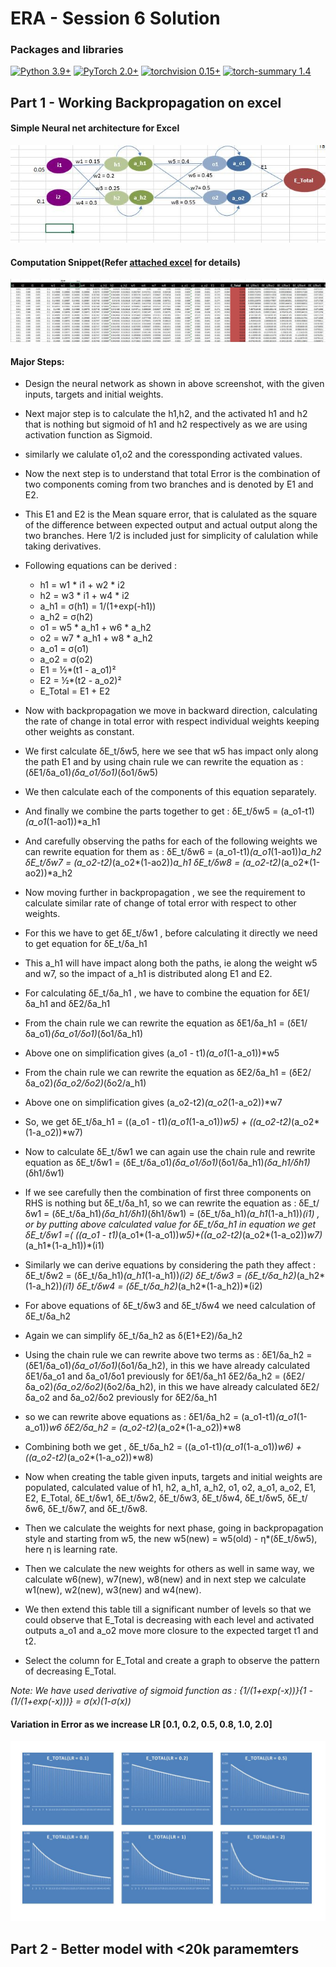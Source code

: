 
# ERA - Session 6 Solution

### Packages and libraries

[![Python 3.9+](https://img.shields.io/badge/python-3.9+-blue.svg)](https://www.python.org/downloads/release/python-397/) [![PyTorch 2.0+](https://img.shields.io/badge/PyTorch-2.0+-green.svg)](https://pytorch.org/) [![torchvision 0.15+](https://img.shields.io/badge/torchvision-0.15+-blue.svg)](https://pypi.org/project/torchvision/) [![torch-summary 1.4](https://img.shields.io/badge/torchsummary-1.4+-green.svg)](https://pypi.org/project/torch-summary/)

Part 1 - Working Backpropagation on excel
------
#### Simple Neural net architecture for Excel

![alt text](https://github.com/pratikiiitb2013/ERA/blob/main/S6/images/Network_backprop.JPG)

#### Computation Snippet(Refer [attached excel](https://github.com/pratikiiitb2013/ERA/blob/main/S6/BackProp_PratikPractice.xlsx) for details)

![alt text](https://github.com/pratikiiitb2013/ERA/blob/main/S6/images/Calculations_backprop.JPG)


#### Major Steps:
  - Design the neural network as shown in above screenshot, with the given inputs, targets and initial weights.
  - Next major step is to calculate the h1,h2, and the activated h1 and h2 that is nothing but sigmoid of h1 and h2 respectively as we are using activation function as Sigmoid.
  - similarly we calulate o1,o2 and the coressponding activated values.
  - Now the next step is to understand that total Error is the combination of two components coming from two branches and is denoted by E1 and E2.
  - This E1 and E2 is the Mean square error, that is calulated as the square of the difference between expected output and actual output along the two branches. Here 1/2 is included just for simplicity of calulation while taking derivatives.
  - Following equations can be derived :
      - h1 = w1 * i1 + w2 * i2
      - h2 = w3 * i1 + w4 * i2
      - a_h1 = σ(h1) = 1/(1+exp(-h1))
      - a_h2 = σ(h2)
      - o1 = w5 * a_h1 + w6 * a_h2
      - o2 = w7 * a_h1 + w8 * a_h2
      - a_o1 = σ(o1)
      - a_o2 = σ(o2)
      - E1 = ½*(t1 - a_o1)²
      - E2 = ½*(t2 - a_o2)²
      - E_Total = E1 + E2
      
  - Now with backpropagation we move in backward direction, calculating the rate of change in total error with respect individual weights keeping other weights as constant.
  - We first calculate δE_t/δw5, here we see that w5 has impact only along the path E1 and by using chain rule we can rewrite the equation as : (δE1/δa_o1)*(δa_o1/δo1)*(δo1/δw5)
  - We then calculate each of the components of this equation separately. 
  - And finally we combine the parts together to get : δE_t/δw5 = (a_o1-t1)*(a_o1*(1-ao1))*a_h1
  - And carefully observing the paths for each of the following weights we can rewrite equation for them as :
        δE_t/δw6 = (a_o1-t1)*(a_o1*(1-ao1))*a_h2
        δE_t/δw7 = (a_o2-t2)*(a_o2*(1-ao2))*a_h1
        δE_t/δw8 = (a_o2-t2)*(a_o2*(1-ao2))*a_h2
  - Now moving further in backpropagation , we see the requirement to calculate similar rate of change of total error with respect to other weights.
  - For this we have to get δE_t/δw1 , before calculating it directly we need to get equation for δE_t/δa_h1
  - This a_h1 will have impact along both the paths, ie along the weight w5 and w7, so the impact of a_h1 is distributed along E1 and E2.
  - For calculating δE_t/δa_h1 , we have to combine the equation for δE1/δa_h1 and δE2/δa_h1
  - From the chain rule we can rewrite the equation as δE1/δa_h1 = (δE1/δa_o1)*(δa_o1/δo1)*(δo1/δa_h1)
  - Above one on simplification gives (a_o1 - t1)*(a_o1*(1-a_o1))*w5
  - From the chain rule we can rewrite the equation as δE2/δa_h1 = (δE2/δa_o2)*(δa_o2/δo2)*(δo2/a_h1)
  - Above one on simplification gives (a_o2-t2)*(a_o2*(1-a_o2))*w7
  - So, we get δE_t/δa_h1  = ((a_o1 - t1)*(a_o1*(1-a_o1))*w5) + ((a_o2-t2)*(a_o2*(1-a_o2))*w7)
  - Now to calculate δE_t/δw1 we can again use the chain rule and rewrite equation as δE_t/δw1 = (δE_t/δa_o1)*(δa_o1/δo1)*(δo1/δa_h1)*(δa_h1/δh1)*(δh1/δw1)
  - If we see carefully then the combination of first three components on RHS is nothing but δE_t/δa_h1, so we can rewrite the equation as :
         δE_t/δw1 = (δE_t/δa_h1)*(δa_h1/δh1)*(δh1/δw1) =  (δE_t/δa_h1)*(a_h1*(1-a_h1))*(i1)  , or by putting above calculated value for δE_t/δa_h1 in equation we get
         δE_t/δw1 =( ((a_o1 - t1)*(a_o1*(1-a_o1))*w5)+((a_o2-t2)*(a_o2*(1-a_o2))*w7)*(a_h1*(1-a_h1))*(i1)
  - Similarly we can derive equations by considering the path they affect :
         δE_t/δw2 = (δE_t/δa_h1)*(a_h1*(1-a_h1))*(i2)
         δE_t/δw3 = (δE_t/δa_h2)*(a_h2*(1-a_h2))*(i1)
         δE_t/δw4 = (δE_t/δa_h2)*(a_h2*(1-a_h2))*(i2)
  - For above equations of δE_t/δw3 and δE_t/δw4 we need calculation of δE_t/δa_h2
  - Again we can simplify δE_t/δa_h2 as δ(E1+E2)/δa_h2
  - Using the chain rule we can rewrite above two terms as :
         δE1/δa_h2 = (δE1/δa_o1)*(δa_o1/δo1)*(δo1/δa_h2), in this we have already calculated δE1/δa_o1 and δa_o1/δo1 previously for δE1/δa_h1
         δE2/δa_h2 = (δE2/δa_o2)*(δa_o2/δo2)*(δo2/δa_h2), in this we have already calculated δE2/δa_o2 and δa_o2/δo2 previously for δE2/δa_h1
  - so we can rewrite above equations as :
         δE1/δa_h2 =  (a_o1-t1)*(a_o1*(1-a_o1))*w6
         δE2/δa_h2 =  (a_o2-t2)*(a_o2*(1-a_o2))*w8
  - Combining both we get , 
         δE_t/δa_h2 = ((a_o1-t1)*(a_o1*(1-a_o1))*w6) + ((a_o2-t2)*(a_o2*(1-a_o2))*w8)
  - Now when creating the table given inputs, targets and initial weights are populated, calculated value of h1, h2, a_h1, a_h2, o1, o2, a_o1, a_o2, E1, E2, E_Total, δE_t/δw1,	δE_t/δw2,	δE_t/δw3,	δE_t/δw4,	δE_t/δw5,	δE_t/δw6,	δE_t/δw7, and	δE_t/δw8.
  - Then we calculate the weights for next phase, going in backpropagation style and starting from w5, the new w5(new) = w5(old) - η*(δE_t/δw5), here η is learning rate.
  - Then we calculate the new weights for others as well in same way, we calculate w6(new), w7(new), w8(new) and in next step we calculate w1(new), w2(new), w3(new) and w4(new).
  - We then extend this table till a significant number of levels so that we could observe that E_Total is decreasing with each level and activated outputs a_o1 and a_o2 move more closure to the expected target t1 and t2.
  - Select the column for E_Total and create a graph to observe the pattern of decreasing E_Total.
 
 <i>Note: We have used derivative of sigmoid function  as :
  {1/(1+exp(-x))}*{1 - (1/(1+exp(-x)))} = σ(x)*(1-σ(x))</i>
 
 
 
#### Variation in Error as we increase LR [0.1, 0.2, 0.5, 0.8, 1.0, 2.0]
![alt text](https://github.com/pratikiiitb2013/ERA/blob/main/S6/images/different_LR_backprop.JPG)


Part 2 - Better model with <20k paramemters
------
